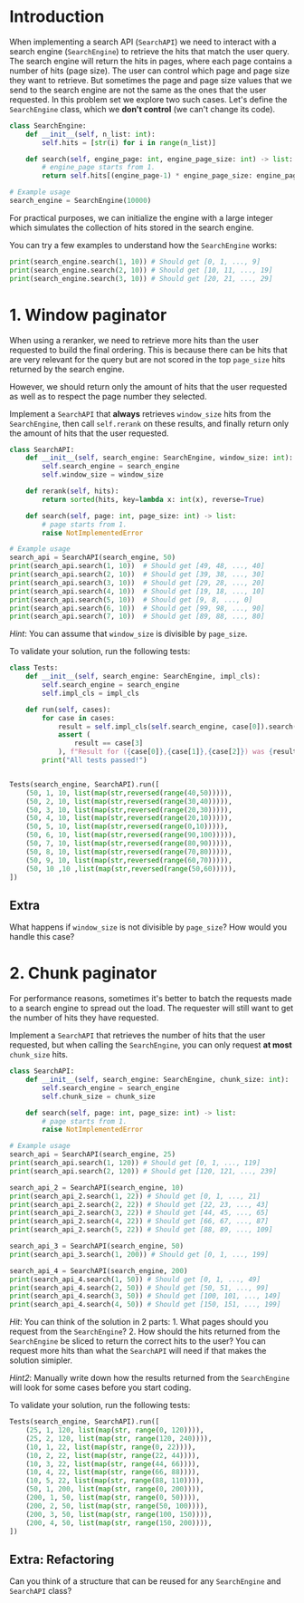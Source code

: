 # Introduction

When implementing a search API (`SearchAPI`) we need to interact with a search engine (`SearchEngine`) to retrieve the hits that match the user query. The search engine will return the hits in pages, where each page contains a number of hits (page size). The user can control which page and page size they want to retrieve. But sometimes the page and page size values that we send to the search engine are not the same as the ones that the user requested. In this problem set we explore two such cases. Let's define the `SearchEngine` class, which we **don't control** (we can't change its code).

```python
class SearchEngine:
    def __init__(self, n_list: int):
        self.hits = [str(i) for i in range(n_list)]

    def search(self, engine_page: int, engine_page_size: int) -> list:
        # engine_page starts from 1.
        return self.hits[(engine_page-1) * engine_page_size: engine_page * engine_page_size]

# Example usage
search_engine = SearchEngine(10000)
```

For practical purposes, we can initialize the engine with a large integer which simulates the collection of hits stored in the search engine.

You can try a few examples to understand how the `SearchEngine` works:

```python
print(search_engine.search(1, 10)) # Should get [0, 1, ..., 9]
print(search_engine.search(2, 10)) # Should get [10, 11, ..., 19]
print(search_engine.search(3, 10)) # Should get [20, 21, ..., 29]
```


# 1. Window paginator

When using a reranker, we need to retrieve more hits than the user requested to build the final ordering. This is because there can be hits that are very relevant for the query but are not scored in the top `page_size` hits returned by the search engine.

However, we should return only the amount of hits that the user requested as well as to respect the page number they selected.

Implement a `SearchAPI` that **always** retrieves `window_size` hits from the `SearchEngine`, then call `self.rerank` on these results, and finally return only the amount of hits that the user requested.

```python
class SearchAPI:
    def __init__(self, search_engine: SearchEngine, window_size: int):
        self.search_engine = search_engine
        self.window_size = window_size

    def rerank(self, hits):
        return sorted(hits, key=lambda x: int(x), reverse=True)

    def search(self, page: int, page_size: int) -> list:
        # page starts from 1.
        raise NotImplementedError

# Example usage
search_api = SearchAPI(search_engine, 50)
print(search_api.search(1, 10))  # Should get [49, 48, ..., 40]
print(search_api.search(2, 10))  # Should get [39, 38, ..., 30]
print(search_api.search(3, 10))  # Should get [29, 28, ..., 20]
print(search_api.search(4, 10))  # Should get [19, 18, ..., 10]
print(search_api.search(5, 10))  # Should get [9, 8, ..., 0]
print(search_api.search(6, 10))  # Should get [99, 98, ..., 90]
print(search_api.search(7, 10))  # Should get [89, 88, ..., 80]
```

*Hint*: You can assume that `window_size` is divisible by `page_size`.

To validate your solution, run the following tests:

```python
class Tests:
    def __init__(self, search_engine: SearchEngine, impl_cls):
        self.search_engine = search_engine
        self.impl_cls = impl_cls

    def run(self, cases):
        for case in cases:
            result = self.impl_cls(self.search_engine, case[0]).search(case[1], case[2])
            assert (
                result == case[3]
            ), f"Result for ({case[0]},{case[1]},{case[2]}) was {result}, expected {case[3]}"
        print("All tests passed!")


Tests(search_engine, SearchAPI).run([
    (50, 1, 10, list(map(str,reversed(range(40,50))))),
    (50, 2, 10, list(map(str,reversed(range(30,40))))),
    (50, 3, 10, list(map(str,reversed(range(20,30))))),
    (50, 4, 10, list(map(str,reversed(range(20,10))))),
    (50, 5, 10, list(map(str,reversed(range(0,10))))),
    (50, 6, 10, list(map(str,reversed(range(90,100))))),
    (50, 7, 10, list(map(str,reversed(range(80,90))))),
    (50, 8, 10, list(map(str,reversed(range(70,80))))),
    (50, 9, 10, list(map(str,reversed(range(60,70))))),
    (50, 10 ,10 ,list(map(str,reversed(range(50,60))))),
])
```

## Extra

What happens if `window_size` is not divisible by `page_size`? How would you handle this case?

# 2. Chunk paginator

For performance reasons, sometimes it's better to batch the requests made to a search engine to spread out the load. The requester will still want to get the number of hits they have requested.

Implement a `SearchAPI` that retrieves the number of hits that the user requested, but when calling the `SearchEngine`, you can only request **at most** `chunk_size` hits.

```python
class SearchAPI:
    def __init__(self, search_engine: SearchEngine, chunk_size: int):
        self.search_engine = search_engine
        self.chunk_size = chunk_size

    def search(self, page: int, page_size: int) -> list:
        # page starts from 1.
        raise NotImplementedError

# Example usage
search_api = SearchAPI(search_engine, 25)
print(search_api.search(1, 120)) # Should get [0, 1, ..., 119]
print(search_api.search(2, 120)) # Should get [120, 121, ..., 239]

search_api_2 = SearchAPI(search_engine, 10)
print(search_api_2.search(1, 22)) # Should get [0, 1, ..., 21]
print(search_api_2.search(2, 22)) # Should get [22, 23, ..., 43]
print(search_api_2.search(3, 22)) # Should get [44, 45, ..., 65]
print(search_api_2.search(4, 22)) # Should get [66, 67, ..., 87]
print(search_api_2.search(5, 22)) # Should get [88, 89, ..., 109]

search_api_3 = SearchAPI(search_engine, 50)
print(search_api_3.search(1, 200)) # Should get [0, 1, ..., 199]

search_api_4 = SearchAPI(search_engine, 200)
print(search_api_4.search(1, 50)) # Should get [0, 1, ..., 49]
print(search_api_4.search(2, 50)) # Should get [50, 51, ..., 99]
print(search_api_4.search(3, 50)) # Should get [100, 101, ..., 149]
print(search_api_4.search(4, 50)) # Should get [150, 151, ..., 199]
```

*Hit*: You can think of the solution in 2 parts: 1. What pages should you request from the `SearchEngine`? 2. How should the hits returned from the `SearchEngine` be sliced to return the correct hits to the user? You can request more hits than what the `SearchAPI` will need if that makes the solution simipler.

*Hint2*: Manually write down how the results returned from the `SearchEngine` will look for some cases before you start coding.

To validate your solution, run the following tests:

```python
Tests(search_engine, SearchAPI).run([
    (25, 1, 120, list(map(str, range(0, 120)))),
    (25, 2, 120, list(map(str, range(120, 240)))),
    (10, 1, 22, list(map(str, range(0, 22)))),
    (10, 2, 22, list(map(str, range(22, 44)))),
    (10, 3, 22, list(map(str, range(44, 66)))),
    (10, 4, 22, list(map(str, range(66, 88)))),
    (10, 5, 22, list(map(str, range(88, 110)))),
    (50, 1, 200, list(map(str, range(0, 200)))),
    (200, 1, 50, list(map(str, range(0, 50)))),
    (200, 2, 50, list(map(str, range(50, 100)))),
    (200, 3, 50, list(map(str, range(100, 150)))),
    (200, 4, 50, list(map(str, range(150, 200)))),
])
```

## Extra: Refactoring

Can you think of a structure that can be reused for any `SearchEngine` and `SearchAPI` class?
